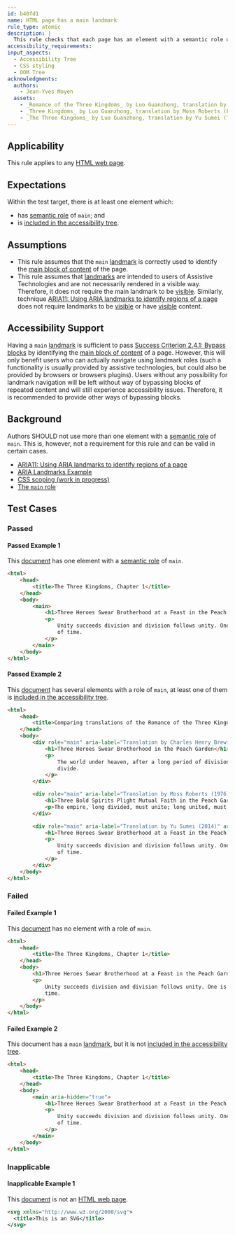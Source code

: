 ```yaml
---
id: b40fd1
name: HTML page has a main landmark
rule_type: atomic
description: |
  This rule checks that each page has an element with a semantic role of `main`
accessibility_requirements:
input_aspects:
  - Accessibility Tree
  - CSS styling
  - DOM Tree
acknowledgments:
  authors:
    - Jean-Yves Moyen
  assets:
    - _Romance of the Three Kingdoms_ by Luo Guanzhong, translation by Charles Henry Brewitt-Taylor (Tuttle Publishing, 1925, ISBN 9780804834674)
    - _Three Kingdoms_ by Luo Guanzhong, translation by Moss Roberts (Foreign Language Press, 1976, ISBN 7-119-00590-1)
    - _The Three Kingdoms_ by Luo Guanzhong, translation by Yu Sumei (Tuttle publishing, 2014, ISBN 9780804843935)
---
```


## Applicability

This rule applies to any [HTML web page][].

## Expectations

Within the test target, there is at least one element which:

- has [semantic role][] of `main`; and
- is [included in the accessibility tree][].

## Assumptions

- This rule assumes that the `main` [landmark][] is correctly used to identify the [main block of content][] of the page.
- This rule assumes that [landmarks][landmark] are intended to users of Assistive Technologies and are not necessarily rendered in a visible way. Therefore, it does not require the main landmark to be [visible][]. Similarly, technique [ARIA11: Using ARIA landmarks to identify regions of a page][tech aria11] does not require landmarks to be [visible][] or have [visible][] content.

## Accessibility Support

Having a `main` [landmark][] is sufficient to pass [Success Criterion 2.4.1: Bypass blocks][sc241] by identifying the [main block of content][] of a page. However, this will only benefit users who can actually navigate using landmark roles (such a functionality is usually provided by assistive technologies, but could also be provided by browsers or browsers plugins). Users without any possibility for landmark navigation will be left without way of bypassing blocks of repeated content and will still experience accessibility issues. Therefore, it is recommended to provide other ways of bypassing blocks.

## Background

Authors SHOULD not use more than one element with a [semantic role][] of `main`. This is, however, not a requirement for this rule and can be valid in certain cases.

- [ARIA11: Using ARIA landmarks to identify regions of a page][tech aria11]
- [ARIA Landmarks Example](https://www.w3.org/TR/wai-aria-practices/examples/landmarks/index.html)
- [CSS scoping (work in progress)](https://drafts.csswg.org/css-scoping/)
- [The `main` role](https://www.w3.org/TR/wai-aria-1.1/#main)

## Test Cases

### Passed

#### Passed Example 1

This [document][] has one element with a [semantic role][] of `main`.

```html
<html>
	<head>
		<title>The Three Kingdoms, Chapter 1</title>
	</head>
	<body>
		<main>
			<h1>Three Heroes Swear Brotherhood at a Feast in the Peach Garden</h1>
			<p>
				Unity succeeds division and division follows unity. One is bound to be replaced by the other after a long span
				of time.
			</p>
		</main>
	</body>
</html>
```

#### Passed Example 2

This [document][] has several elements with a role of `main`, at least one of them is [included in the accessibility tree][].

```html
<html>
	<head>
		<title>Comparing translations of the Romance of the Three Kingdoms, Chapter one</title>
	</head>
	<body>
		<div role="main" aria-label="Translation by Charles Henry Brewitt-Taylor (1925)" aria-hidden="true">
			<h1>Three Heroes Swear Brotherhood in the Peach Garden</h1>
			<p>
				The world under heaven, after a long period of division, tends to unite; after a long period of union, tends to
				divide.
			</p>
		</div>

		<div role="main" aria-label="Translation by Moss Roberts (1976)">
			<h1>Three Bold Spirits Plight Mutual Faith in the Peach Garden</h1>
			<p>The empire, long divided, must unite; long united, must divide. Thus it has ever been.</p>
		</div>

		<div role="main" aria-label="Translation by Yu Sumei (2014)" aria-hidden="true">
			<h1>Three Heroes Swear Brotherhood at a Feast in the Peach Garden</h1>
			<p>
				Unity succeeds division and division follows unity. One is bound to be replaced by the other after a long span
				of time.
			</p>
		</div>
	</body>
</html>
```

### Failed

#### Failed Example 1

This [document][] has no element with a role of `main`.

```html
<html>
	<head>
		<title>The Three Kingdoms, Chapter 1</title>
	</head>
	<body>
		<h1>Three Heroes Swear Brotherhood at a Feast in the Peach Garden</h1>
		<p>
			Unity succeeds division and division follows unity. One is bound to be replaced by the other after a long span of
			time.
		</p>
	</body>
</html>
```

#### Failed Example 2

This document has a `main` [landmark][], but it is not [included in the accessibility tree][].

```html
<html>
	<head>
		<title>The Three Kingdoms, Chapter 1</title>
	</head>
	<body>
		<main aria-hidden="true">
			<h1>Three Heroes Swear Brotherhood at a Feast in the Peach Garden</h1>
			<p>
				Unity succeeds division and division follows unity. One is bound to be replaced by the other after a long span
				of time.
			</p>
		</main>
	</body>
</html>
```

### Inapplicable

#### Inapplicable Example 1

This [document][] is not an [HTML web page][].

```svg
<svg xmlns="http://www.w3.org/2000/svg">
  <title>This is an SVG</title>
</svg>
```

[document]: https://dom.spec.whatwg.org/#concept-document 'DOM definition of Document'
[html web page]: #web-page-html 'Definition of Web Page (HTML)'
[included in the accessibility tree]: #included-in-the-accessibility-tree 'Definition of Included in the Accessibility Tree'
[landmark]: https://www.w3.org/TR/wai-aria-1.1/#landmark_roles 'List of Landmark Roles'
[main block of content]: #main-block-of-content 'Definition of Main Block of Content'
[sc241]: https://www.w3.org/TR/WCAG21/#bypass-blocks 'Success Criterion 2.4.1 Bypass Blocks'
[semantic role]: #semantic-role 'Definition of Semantic Role'
[tech aria11]: https://www.w3.org/WAI/WCAG21/Techniques/aria/ARIA11 'Technique ARIA11: Using ARIA Landmarks to Identify Regions of a Page'
[visible]: #visible 'Definition of Visible'
